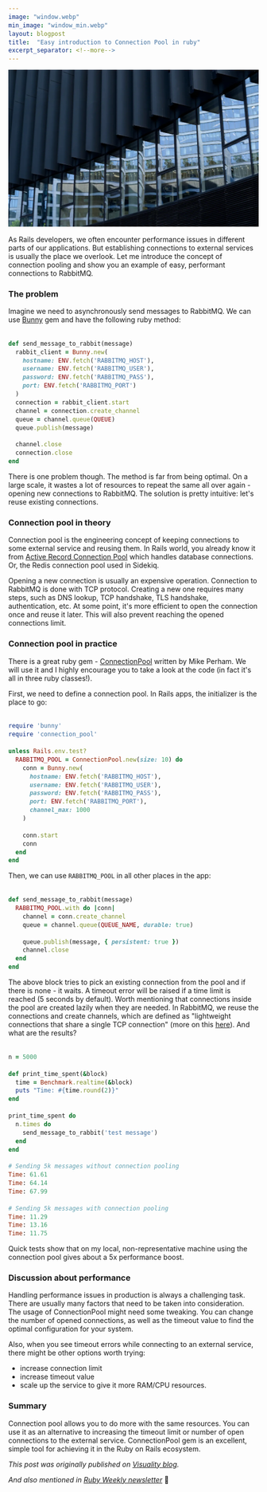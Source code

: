 ```yaml
---
image: "window.webp"
min_image: "window_min.webp"
layout: blogpost
title:  "Easy introduction to Connection Pool in ruby"
excerpt_separator: <!--more-->
---
```


![image](/images/window.webp)

As Rails developers, we often encounter performance issues in different parts of our applications. But establishing connections to external services is usually the place we overlook. Let me introduce the concept of connection pooling and show you an example of easy, performant connections to RabbitMQ.

<!--more-->

### The problem

Imagine we need to asynchronously send messages to RabbitMQ. We can use [Bunny](https://github.com/ruby-amqp/bunny) gem and have the following ruby method:

```ruby

def send_message_to_rabbit(message)
  rabbit_client = Bunny.new(
    hostname: ENV.fetch('RABBITMQ_HOST'),
    username: ENV.fetch('RABBITMQ_USER'),
    password: ENV.fetch('RABBITMQ_PASS'),
    port: ENV.fetch('RABBITMQ_PORT')
  )
  connection = rabbit_client.start
  channel = connection.create_channel
  queue = channel.queue(QUEUE)
  queue.publish(message)

  channel.close
  connection.close
end
```

There is one problem though. The method is far from being optimal. On a large scale, it wastes a lot of resources to repeat the same all over again - opening new connections to RabbitMQ. The solution is pretty intuitive: let's reuse existing connections.

### Connection pool in theory

Connection pool is the engineering concept of keeping connections to some external service and reusing them. In Rails world, you already know it from [Active Record Connection Pool](https://api.rubyonrails.org/classes/ActiveRecord/ConnectionAdapters/ConnectionPool.html) which handles database connections. Or, the Redis connection pool used in Sidekiq.

Opening a new connection is usually an expensive operation. Connection to RabbitMQ is done with TCP protocol. Creating a new one requires many steps, such as DNS lookup, TCP handshake, TLS handshake, authentication, etc. At some point, it's more efficient to open the connection once and reuse it later. This will also prevent reaching the opened connections limit.

### Connection pool in practice

There is a great ruby gem - [ConnectionPool](https://github.com/mperham/connection_pool) written by Mike Perham. We will use it and I highly encourage you to take a look at the code (in fact it's all in three ruby classes!).

First, we need to define a connection pool. In Rails apps, the initializer is the place to go:

```ruby

require 'bunny'
require 'connection_pool'

unless Rails.env.test?
  RABBITMQ_POOL = ConnectionPool.new(size: 10) do
    conn = Bunny.new(
      hostname: ENV.fetch('RABBITMQ_HOST'),
      username: ENV.fetch('RABBITMQ_USER'),
      password: ENV.fetch('RABBITMQ_PASS'),
      port: ENV.fetch('RABBITMQ_PORT'),
      channel_max: 1000
    )

    conn.start
    conn
  end
end
```

Then, we can use `RABBITMQ_POOL`  in all other places in the app:

```ruby

def send_message_to_rabbit(message)
  RABBITMQ_POOL.with do |conn|
    channel = conn.create_channel
    queue = channel.queue(QUEUE_NAME, durable: true)

    queue.publish(message, { persistent: true })
    channel.close
  end
end
```

The above block tries to pick an existing connection from the pool and if there is none - it waits. A timeout error will be raised if a time limit is reached (5 seconds by default). Worth mentioning that connections inside the pool are created lazily when they are needed.
In RabbitMQ, we reuse the connections and create channels, which are defined as "lightweight connections that share a single TCP connection" (more on this [here](https://www.rabbitmq.com/tutorials/amqp-concepts.html#amqp-channels)).
And what are the results?

```ruby

n = 5000

def print_time_spent(&block)
  time = Benchmark.realtime(&block)
  puts "Time: #{time.round(2)}"
end

print_time_spent do
  n.times do
    send_message_to_rabbit('test message')
  end
end

# Sending 5k messages without connection pooling
Time: 61.61
Time: 64.14
Time: 67.99

# Sending 5k messages with connection pooling
Time: 11.29
Time: 13.16
Time: 11.75
```

Quick tests show that on my local, non-representative machine using the connection pool gives about a 5x performance boost.

### Discussion about performance

Handling performance issues in production is always a challenging task. There are usually many factors that need to be taken into consideration. The usage of ConnectionPool might need some tweaking. You can change the number of opened connections, as well as the timeout value to find the optimal configuration for your system.

Also, when you see timeout errors while connecting to an external service, there might be other options worth trying:

- increase connection limit
- increase timeout value
- scale up the service to give it more RAM/CPU resources.

### Summary

Connection pool allows you to do more with the same resources. You can use it as an alternative to increasing the timeout limit or number of open connections to the external service. ConnectionPool gem is an excellent, simple tool for achieving it in the Ruby on Rails ecosystem.


*This post was originally published on [Visuality blog](https://www.visuality.pl/posts/easy-introduction-to-connection-pool-in-ruby).*

*And also mentioned in [Ruby Weekly newsletter](https://rubyweekly.com/issues/672)* 🎉
